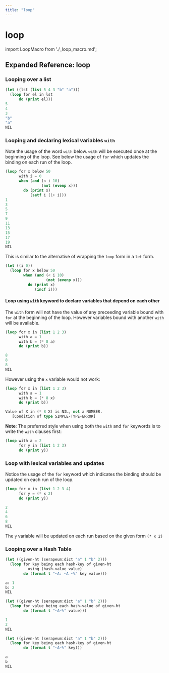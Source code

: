 ```yaml
---
title: "loop"
---
```


# loop

import LoopMacro from './_loop_macro.md';

<LoopMacro />

## Expanded Reference: loop

### Looping over a list

```lisp
(let ((lst (list 5 4 3 "b" "a")))
  (loop for el in lst
      do (print el)))
5 
4 
3 
"b" 
"a" 
NIL
```

### Looping and declaring lexical variables `with`

Note the usage of the word `with` below. `with` will be executed once at the beginning of the loop. See below the usage of `for` which updates the binding on each run of the loop.

```lisp
(loop for x below 50
      with i = 0
      when (and (< i 10)
                (not (evenp x)))
        do (print x)
           (setf i (1+ i)))
1 
3 
5 
7 
9 
11 
13 
15 
17 
19 
NIL
```

This is similar to the alternative of wrapping the `loop` form in a `let` form.

```lisp
(let ((i 0))
  (loop for x below 50
        when (and (< i 10)
                  (not (evenp x)))
          do (print x)
             (incf i)))
```

#### Loop using `with` keyword to declare variables that depend on each other

The `with` form will not have the value of any preceeding variable bound with `for` at the beginning of the loop. However variables bound with another `with` will be available.

```lisp
(loop for x in (list 1 2 3)
      with a = 1
      with b = (* 8 a)
      do (print b))

8 
8 
8 
NIL
```

However using the `x` variable would not work:

```lisp
(loop for x in (list 1 2 3)
      with a = 1
      with b = (* 8 x)
      do (print b))

Value of X in (* 8 X) is NIL, not a NUMBER.
   [Condition of type SIMPLE-TYPE-ERROR]
```

**Note**: The preferred style when using both the `with` and `for` keywords is to write the `with` clauses first:

```lisp
(loop with a = 2
      for y in (list 1 2 3)
      do (print y))
```

### Loop with lexical variables and updates

Notice the usage of the `for` keyword which indicates the binding should be updated on each run of the loop.

```lisp
(loop for x in (list 1 2 3 4)
      for y = (* x 2)
      do (print y))

2 
4 
6 
8 
NIL
```

The `y` variable will be updated on each run based on the given form `(* x 2)`

### Looping over a Hash Table

```lisp
(let ((given-ht (serapeum:dict "a" 1 "b" 2)))
  (loop for key being each hash-key of given-ht
          using (hash-value value)
        do (format t "~A: ~A ~%" key value)))

a: 1 
b: 2 
NIL

(let ((given-ht (serapeum:dict "a" 1 "b" 2)))
  (loop for value being each hash-value of given-ht
        do (format t "~A~%" value)))

1
2
NIL

(let ((given-ht (serapeum:dict "a" 1 "b" 2)))
  (loop for key being each hash-key of given-ht
        do (format t "~A~%" key)))

a
b
NIL
```
